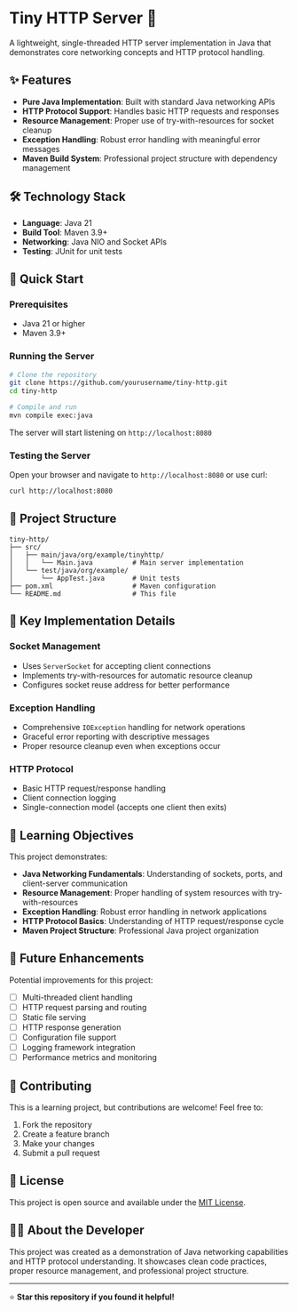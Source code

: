 # Tiny HTTP Server 🚀

A lightweight, single-threaded HTTP server implementation in Java that demonstrates core networking concepts and HTTP protocol handling.

## ✨ Features

- **Pure Java Implementation**: Built with standard Java networking APIs
- **HTTP Protocol Support**: Handles basic HTTP requests and responses
- **Resource Management**: Proper use of try-with-resources for socket cleanup
- **Exception Handling**: Robust error handling with meaningful error messages
- **Maven Build System**: Professional project structure with dependency management

## 🛠️ Technology Stack

- **Language**: Java 21
- **Build Tool**: Maven 3.9+
- **Networking**: Java NIO and Socket APIs
- **Testing**: JUnit for unit tests

## 🚀 Quick Start

### Prerequisites

- Java 21 or higher
- Maven 3.9+

### Running the Server

```bash
# Clone the repository
git clone https://github.com/yourusername/tiny-http.git
cd tiny-http

# Compile and run
mvn compile exec:java
```

The server will start listening on `http://localhost:8080`

### Testing the Server

Open your browser and navigate to `http://localhost:8080` or use curl:

```bash
curl http://localhost:8080
```

## 📁 Project Structure

```
tiny-http/
├── src/
│   ├── main/java/org/example/tinyhttp/
│   │   └── Main.java          # Main server implementation
│   └── test/java/org/example/
│       └── AppTest.java       # Unit tests
├── pom.xml                    # Maven configuration
└── README.md                  # This file
```

## 🔧 Key Implementation Details

### Socket Management
- Uses `ServerSocket` for accepting client connections
- Implements try-with-resources for automatic resource cleanup
- Configures socket reuse address for better performance

### Exception Handling
- Comprehensive `IOException` handling for network operations
- Graceful error reporting with descriptive messages
- Proper resource cleanup even when exceptions occur

### HTTP Protocol
- Basic HTTP request/response handling
- Client connection logging
- Single-connection model (accepts one client then exits)

## 🎯 Learning Objectives

This project demonstrates:

- **Java Networking Fundamentals**: Understanding of sockets, ports, and client-server communication
- **Resource Management**: Proper handling of system resources with try-with-resources
- **Exception Handling**: Robust error handling in network applications
- **HTTP Protocol Basics**: Understanding of HTTP request/response cycle
- **Maven Project Structure**: Professional Java project organization

## 🔮 Future Enhancements

Potential improvements for this project:

- [ ] Multi-threaded client handling
- [ ] HTTP request parsing and routing
- [ ] Static file serving
- [ ] HTTP response generation
- [ ] Configuration file support
- [ ] Logging framework integration
- [ ] Performance metrics and monitoring

## 🤝 Contributing

This is a learning project, but contributions are welcome! Feel free to:

1. Fork the repository
2. Create a feature branch
3. Make your changes
4. Submit a pull request

## 📄 License

This project is open source and available under the [MIT License](LICENSE).

## 👨‍💻 About the Developer

This project was created as a demonstration of Java networking capabilities and HTTP protocol understanding. It showcases clean code practices, proper resource management, and professional project structure.

---

⭐ **Star this repository if you found it helpful!**
